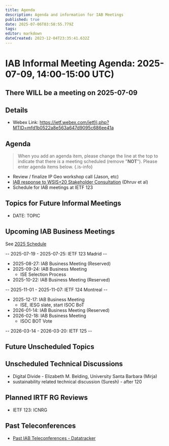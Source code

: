 ```yaml
---
title: Agenda
description: Agenda and information for IAB Meetings
published: true
date: 2025-07-06T03:58:55.779Z
tags: 
editor: markdown
dateCreated: 2023-12-04T23:35:41.632Z
---
```


# IAB Informal Meeting Agenda: 2025-07-09, 14:00-15:00 UTC)

## There WILL be a meeting on 2025-07-09

## Details

* Webex Link: https://ietf.webex.com/ietf/j.php?MTID=mfd1b0522a8e563a647d9095c686ee41a

## Agenda

> When you add an agenda item, please change the line at the top to indicate that there *is* a meeting scheduled (remove "**NOT**"). Please enter agenda items below.
{.is-info}

- Review / finalize IP Geo workshop call (Jason, etc)
- [IAB response to WSIS+20 Stakeholder Consultation](https://docs.google.com/document/d/1MYZoReJGQLVW_Y3a6J1PrudmStDDNHuHtjojdW2QqpU/edit?tab=t.0) (Dhruv et al)
- Schedule for IAB meetings at IETF 123

## Topics for Future Informal Meetings

- DATE: TOPIC


## Upcoming IAB Business Meetings

See [2025 Schedule](https://wiki.ietf.org/group/iab/2025_Schedule)

-- 2025-07-19 - 2025-07-25: IETF 123 Madrid --

- 2025-08-27: IAB Business Meeting (Reserved)
- 2025-09-24: IAB Business Meeting
    - ISE Selection Process
- 2025-10-22: IAB Business Meeting (Reserved)

-- 2025-11-01 - 2025-11-07: IETF 124 Montreal --

- 2025-12-17: IAB Business Meeting
    - ISE, IESG slate, start ISOC BoT
- 2026-01-14: IAB Business Meeting (Reserved)
- 2026-02-18: IAB Business Meeting 
    - ISOC BOT Vote
    
-- 2026-03-14 - 2026-03-20: IETF 125 --

## Future Unscheduled Topics 


## Unscheduled Technical Discussions

* Digital Divide - Elizabeth M. Belding, University Santa Barbara (Mirja)
* sustainability related technical discussion (Suresh) - after 120


## Planned IRTF RG Reviews 

* IETF 123: ICNRG

## Past Teleconferences 

* [Past IAB Teleconferences - Datatracker](https://datatracker.ietf.org/group/iab/meetings/)


<!--
### Alternate Zoom info:

* [Zoom link](https://ietf.zoom.us/j/2649121587?pwd=dVJXTHRoQ2RqeE5tY2huWFFDdTFpdz09)
* Passcode: 1234
-->

